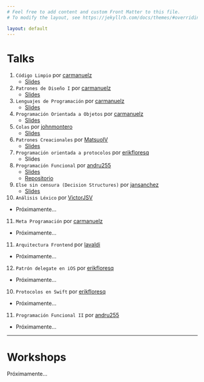 ```yaml
---
# Feel free to add content and custom Front Matter to this file.
# To modify the layout, see https://jekyllrb.com/docs/themes/#overriding-theme-defaults

layout: default
---
```


# Talks

1. `Código Limpio` por [carmanuelz][carlosZarateGithub]
   - [Slides](https://docs.google.com/presentation/d/1jwdtryWsw_ETOjHe1gmPcQucssCm3Cl-M0AhMrrjTSU/edit?usp=sharing)
2. `Patrones de Diseño I` por [carmanuelz][carlosZarateGithub]
   - [Slides](https://docs.google.com/presentation/d/1Vr0POl4Agpg5lLdSltBkitLvNkuZMEX97fv3kXu8pBI/edit?usp=sharing)
3. `Lenguajes de Programación` por [carmanuelz][carlosZarateGithub]
   - [Slides](https://docs.google.com/presentation/d/1kNM9Iis5N86BQY1Ojjq5kZmPeO9wlZyAGjnoKgNuu3E/edit?usp=sharing)
4. `Programación Orientada a Objetos` por [carmanuelz][carlosZarateGithub]
   - [Slides](https://docs.google.com/presentation/d/191qr8Fu6dtQc4-oYlMW7hJ3QSrUAPnh--EmUt3JIzG0/edit?usp=sharing)
5. `Colas` por [johnmontero][johnMonteroGithub]
   - [Slides](https://docs.google.com/presentation/d/1h4h-acARTVGeL0DZ6EGtEsE7NFyn4XZuQrLC5w4iYZQ/edit?usp=sharing)
6. `Patrones Creacionales` por [MatsuoIV][pedroPairazamanGithub]
   - [Slides](https://docs.google.com/presentation/d/17iT9fkZje_I_srJ2VdKhCeMqAMUq5fGjUe_hIxG4mGo/edit?usp=sharing)
7. `Programación orientada a protocolos` por [erikfloresq][erikFloresGithub]
   - Slides
8. `Programación Funcional` por [andru255][andresMunozGithub]
   - [Slides](https://docs.google.com/presentation/d/1qhLVkwcWxJ1KQwv3Vymd8lEq7VzrwAvA_4HmI3Ww2e0/edit?usp=sharing)
   - [Repositorio](https://github.com/und-tech/ProgFuncionalTaller)
9. `Else sin censura (Decision Structures)` por [jansanchez][janSanchezGithub]
   - [Slides](https://docs.google.com/presentation/d/1k9pEMlkzY9Fbichp50npVhGQUjzNmQ2cSrnR2KCWrKU/edit?usp=sharing)
10. `Análisis Léxico` por [VictorJSV][victorSandovalGithub]
   - Próximamente...
11. `Meta Programación` por [carmanuelz][carlosZarateGithub]
   - Próximamente...
11. `Arquitectura Frontend` por [lavaldi][claudiaValdiviesoGithub]
   - Próximamente...
12. `Patrón delegate en iOS` por [erikfloresq][erikFloresGithub]
   - Próximamente...
10. `Protocolos en Swift` por [erikfloresq][erikFloresGithub]
   - Próximamente...
11. `Programación Funcional II` por [andru255][andresMunozGithub]
   - Próximamente...

[johnMonteroGithub]: https://github.com/johnmontero
[pedroPairazamanGithub]: https://github.com/MatsuoIV
[erikFloresGithub]: https://github.com/erikfloresq
[andresMunozGithub]: https://github.com/andru255
[janSanchezGithub]: https://github.com/jansanchez
[victorSandovalGithub]: https://github.com/VictorJSV
[carlosZarateGithub]: https://github.com/carmanuelz
[claudiaValdiviesoGithub]: https://github.com/lavaldi

---

# Workshops

Próximamente...